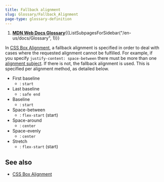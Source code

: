 ```yaml
---
title: Fallback alignment
slug: Glossary/Fallback_Alignment
page-type: glossary-definition
---
```


<section id="Quick_links">
  <ol>
    <li><strong><a href="/en-US/docs/Glossary">MDN Web Docs Glossary</a></strong>{{ListSubpagesForSidebar("/en-us/docs/Glossary", 1)}}</li>
  </ol>
</section>

In [CSS Box Alignment](/en-US/docs/Web/CSS/CSS_Box_Alignment), a fallback alignment is specified in order to deal with cases where the requested alignment cannot be fulfilled. For example, if you specify `justify-content: space-between` there must be more than one [alignment subject](/en-US/docs/Glossary/Alignment_Subject). If there is not, the fallback alignment is used. This is specified per alignment method, as detailed below.

- First baseline
  - : `start`
- Last baseline
  - : `safe end`
- Baseline
  - : `start`
- Space-between
  - : `flex-start` (start)
- Space-around
  - : `center`
- Space-evenly
  - : `center`
- Stretch
  - : `flex-start` (start)

## See also

- [CSS Box Alignment](/en-US/docs/Web/CSS/CSS_Box_Alignment)
